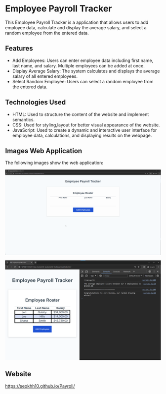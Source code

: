 # Employee Payroll Tracker

This Employee Payroll Tracker is a application that allows users to add employee data, calculate and display the average salary, and select a random employee from the entered data.

## Features

* Add Employees: Users can enter employee data including first name, last name, and salary. Multiple employees can be added at once.
* Display Average Salary: The system calculates and displays the average salary of all entered employees.
* Select Random Employee: Users can select a random employee from the entered data.

## Technologies Used

* HTML: Used to structure the content of the website and implement semantics.
* CSS: Used for styling,layout for better visual appearance of the website.
* JavaScript: Used to create a dynamic and interactive user interface for employee data, calculations, and displaying results on the webpage.


## Images Web Application

The following images show the web application:

![Employee payroll tracker.](./Assets/03-javascript-homework-demo.gif)

![Employee information in the console](./Assets/03-javascript-homework-console-demo.png)


## Website

https://seokhh10.github.io/Payroll/